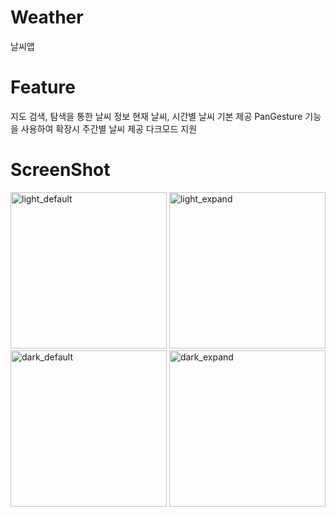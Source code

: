 # Weather
날씨앱

# Feature
지도 검색, 탐색을 통한 날씨 정보 
현재 날씨, 시간별 날씨 기본 제공
PanGesture 기능을 사용하여 확장시 주간별 날씨 제공
다크모드 지원

# ScreenShot
<img width="250" alt="light_default" src="https://user-images.githubusercontent.com/57433826/85041794-5cb10480-b1c5-11ea-9a53-42459f4a2ee4.png">
<img width="250" alt="light_expand" src="https://user-images.githubusercontent.com/57433826/85041806-620e4f00-b1c5-11ea-899c-3cb7eced7e1f.png">
<img width="250" alt="dark_default" src="https://user-images.githubusercontent.com/57433826/85041813-6470a900-b1c5-11ea-80b2-0f0e3c2011ed.png">
<img width="250" alt="dark_expand" src="https://user-images.githubusercontent.com/57433826/85041817-65a1d600-b1c5-11ea-9186-55402dcdcf42.png">
